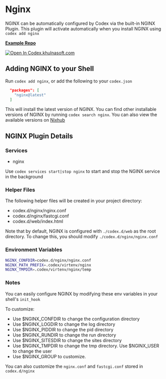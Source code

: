 # Nginx

NGINX can be automatically configured by Codex via the built-in NGINX Plugin. This plugin will activate automatically when you install NGINX using `codex add nginx`

[**Example Repo**](https://github.com/khulnasoft/codex/tree/main/examples/servers/nginx)

[![Open In Codex.khulnasoft.com](https://www.khulnasoft/img/codex/open-in-codex.svg)](https://codex.khulnasoft.com/open/templates/nginx)

## Adding NGINX to your Shell

Run `codex add nginx`, or add the following to your `codex.json`

```json
  "packages": [
    "nginx@latest"
  ]
```

This will install the latest version of NGINX. You can find other installable versions of NGINX by running `codex search nginx`. You can also view the available versions on [Nixhub](https://www.nixhub.io/packages/nginx)

## NGINX Plugin Details

### Services

* nginx

Use `codex services start|stop nginx` to start and stop the NGINX service in the background

### Helper Files

The following helper files will be created in your project directory:

* codex.d/nginx/nginx.conf
* codex.d/nginx/fastcgi.conf
* codex.d/web/index.html

Note that by default, NGINX is configured with `./codex.d/web` as the root directory. To change this, you should modify `./codex.d/nginx/nginx.conf`

### Environment Variables

```bash
NGINX_CONFDIR=codex.d/nginx/nginx.conf
NGINX_PATH_PREFIX=.codex/virtenv/nginx
NGINX_TMPDIR=.codex/virtenv/nginx/temp
```

### Notes

You can easily configure NGINX by modifying these env variables in your shell's `init_hook`

To customize:

* Use $NGINX_CONFDIR to change the configuration directory
* Use $NGINX_LOGDIR to change the log directory
* Use $NGINX_PIDDIR to change the pid directory
* Use $NGINX_RUNDIR to change the run directory
* Use $NGINX_SITESDIR to change the sites directory
* Use $NGINX_TMPDIR to change the tmp directory. Use $NGINX_USER to change the user
* Use $NGINX_GROUP to customize.

You can also customize the `nginx.conf` and `fastcgi.conf` stored in `codex.d/nginx`
